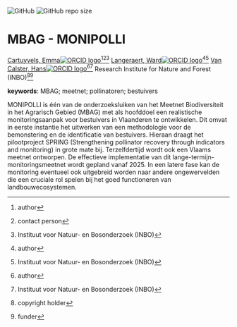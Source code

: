 <!-- spell-check: ignore:start -->
<!-- badges: start -->
![GitHub](https://img.shields.io/github/license/inbo/mbag-monipolli)
![GitHub repo size](https://img.shields.io/github/repo-size/inbo/mbag-monipolli)
<!-- badges: end -->

# MBAG - MONIPOLLI

[Cartuyvels, Emma![ORCID logo](https://info.orcid.org/wp-content/uploads/2019/11/orcid_16x16.png)](https://orcid.org/0000-0001-7856-6360)[^aut][^cre][^inbo.be]
[Langeraert, Ward![ORCID logo](https://info.orcid.org/wp-content/uploads/2019/11/orcid_16x16.png)](https://orcid.org/0000-0002-5900-8109)[^aut][^inbo.be]
[Van Calster, Hans![ORCID logo](https://info.orcid.org/wp-content/uploads/2019/11/orcid_16x16.png)](https://orcid.org/0000-0001-8595-8426)[^aut][^inbo.be]
Research Institute for Nature and Forest (INBO)[^cph][^fnd]

[^cph]: copyright holder
[^fnd]: funder
[^aut]: author
[^cre]: contact person
[^inbo.be]: Instituut voor Natuur- en Bosonderzoek (INBO)

**keywords**: MBAG; meetnet; pollinatoren; bestuivers
<!-- spell-check: ignore:end -->

<!-- community: inbo -->

<!-- description: start -->
MONIPOLLI is één van de onderzoeksluiken van het Meetnet Biodiversiteit in het Agrarisch Gebied (MBAG) met als hoofddoel een realistische monitoringsaanpak voor bestuivers in Vlaanderen te ontwikkelen. Dit omvat in eerste instantie het uitwerken van een methodologie voor de bemonstering en de identificatie van bestuivers. Hieraan draagt het pilootproject SPRING (Strengthening pollinator recovery through indicators and monitoring) in grote mate bij. Terzelfdertijd wordt ook een Vlaams meetnet ontworpen. De effectieve implementatie van dit lange-termijn-monitoringsmeetnet wordt gepland vanaf 2025.
In een latere fase kan de monitoring eventueel ook uitgebreid worden naar andere ongewervelden die een cruciale rol spelen bij het goed functioneren van landbouwecosystemen.
<!-- description: end -->
